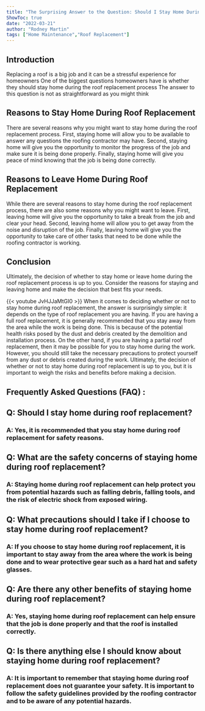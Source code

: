 ```yaml
---
title: "The Surprising Answer to the Question: Should I Stay Home During Roof Replacement?"
ShowToc: true 
date: "2022-03-21"
author: "Rodney Martin" 
tags: ["Home Maintenance","Roof Replacement"]
---
```

## Introduction

Replacing a roof is a big job and it can be a stressful experience for homeowners One of the biggest questions homeowners have is whether they should stay home during the roof replacement process The answer to this question is not as straightforward as you might think 

## Reasons to Stay Home During Roof Replacement

There are several reasons why you might want to stay home during the roof replacement process. First, staying home will allow you to be available to answer any questions the roofing contractor may have. Second, staying home will give you the opportunity to monitor the progress of the job and make sure it is being done properly. Finally, staying home will give you peace of mind knowing that the job is being done correctly.

## Reasons to Leave Home During Roof Replacement

While there are several reasons to stay home during the roof replacement process, there are also some reasons why you might want to leave. First, leaving home will give you the opportunity to take a break from the job and clear your head. Second, leaving home will allow you to get away from the noise and disruption of the job. Finally, leaving home will give you the opportunity to take care of other tasks that need to be done while the roofing contractor is working.

## Conclusion

Ultimately, the decision of whether to stay home or leave home during the roof replacement process is up to you. Consider the reasons for staying and leaving home and make the decision that best fits your needs.

{{< youtube JvHJJaMtGI0 >}} 
When it comes to deciding whether or not to stay home during roof replacement, the answer is surprisingly simple: it depends on the type of roof replacement you are having. If you are having a full roof replacement, it is generally recommended that you stay away from the area while the work is being done. This is because of the potential health risks posed by the dust and debris created by the demolition and installation process. On the other hand, if you are having a partial roof replacement, then it may be possible for you to stay home during the work. However, you should still take the necessary precautions to protect yourself from any dust or debris created during the work. Ultimately, the decision of whether or not to stay home during roof replacement is up to you, but it is important to weigh the risks and benefits before making a decision.

## Frequently Asked Questions (FAQ) :
<h2>Q: Should I stay home during roof replacement?</h2>

<h3>A: Yes, it is recommended that you stay home during roof replacement for safety reasons.</h3>

<h2>Q: What are the safety concerns of staying home during roof replacement?</h2>

<h3>A: Staying home during roof replacement can help protect you from potential hazards such as falling debris, falling tools, and the risk of electric shock from exposed wiring.</h3>

<h2>Q: What precautions should I take if I choose to stay home during roof replacement?</h3>

<h3>A: If you choose to stay home during roof replacement, it is important to stay away from the area where the work is being done and to wear protective gear such as a hard hat and safety glasses.</h3>

<h2>Q: Are there any other benefits of staying home during roof replacement?</h2>

<h3>A: Yes, staying home during roof replacement can help ensure that the job is done properly and that the roof is installed correctly.</h3>

<h2>Q: Is there anything else I should know about staying home during roof replacement?</h2>

<h3>A: It is important to remember that staying home during roof replacement does not guarantee your safety. It is important to follow the safety guidelines provided by the roofing contractor and to be aware of any potential hazards.</h3>



